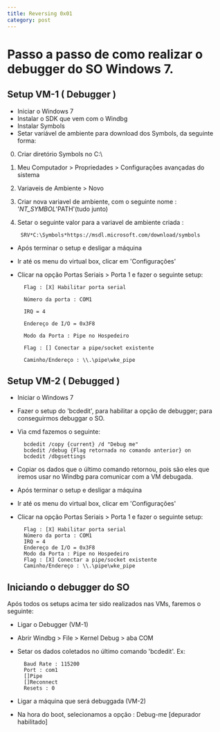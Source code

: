 ```yaml
---
title: Reversing 0x01
category: post
---
```



Passo a passo de como realizar o debugger do SO Windows 7.
===========================================================


Setup VM-1 ( Debugger )
-------------------------

- Iniciar o Windows 7
- Instalar o SDK que vem com o Windbg
- Instalar Symbols
- Setar variável de ambiente para download dos Symbols, da seguinte forma:

0. Criar diretório Symbols no C:\

1. Meu Computador > Propriedades > Configurações avançadas do sistema
	
2. Variaveis de Ambiente > Novo

3. Criar nova variavel de ambiente, com o seguinte nome : '_NT_SYMBOL_'PATH'(tudo junto)

4. Setar o seguinte valor para a variavel de ambiente criada :

		SRV*C:\Symbols*https://msdl.microsoft.com/download/symbols

- Após terminar o setup e desligar a máquina
- Ir até os menu do virtual box, clicar em 'Configurações' 
- Clicar na opção Portas Seriais > Porta 1 e fazer o seguinte setup:


		Flag : [X] Habilitar porta serial

		Número da porta : COM1

		IRQ = 4

		Endereço de I/O = 0x3F8

		Modo da Porta : Pipe no Hospedeiro

		Flag : [] Conectar a pipe/socket existente

		Caminho/Endereço : \\.\pipe\wke_pipe


Setup VM-2 ( Debugged )
-------------------------	

- Iniciar o Windows 7
- Fazer o setup do 'bcdedit', para habilitar a opção de debugger; para conseguirmos debuggar o SO.
- Via cmd fazemos o seguinte:

		bcdedit /copy {current} /d "Debug me"
		bcdedit /debug {Flag retornada no comando anterior} on
		bcdedit /dbgsettings
	
- Copiar os dados que o último comando retornou, pois são eles que iremos usar no Windbg para comunicar com a VM debugada.

- Após terminar o setup e desligar a máquina
- Ir até os menu do virtual box, clicar em 'Configurações' 
- Clicar na opção Portas Seriais > Porta 1 e fazer o seguinte setup: 

		Flag : [X] Habilitar porta serial
		Número da porta : COM1
		IRQ = 4
		Endereço de I/O = 0x3F8
		Modo da Porta : Pipe no Hospedeiro
		Flag : [X] Conectar a pipe/socket existente
		Caminho/Endereço : \\.\pipe\wke_pipe



Iniciando o debugger do SO
---------------------------

Após todos os setups acima ter sido realizados nas VMs, faremos o seguinte:

- Ligar o Debugger (VM-1)
- Abrir Windbg > File > Kernel Debug > aba COM
- Setar os dados coletados no último comando 'bcdedit'. Ex:
	
		Baud Rate : 115200
		Port : com1
		[]Pipe
		[]Reconnect
		Resets : 0

- Ligar a máquina que será debuggada (VM-2)
- Na hora do boot, selecionamos a opção : Debug-me [depurador habilitado]
